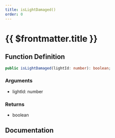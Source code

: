```yaml
---
title: isLightDamaged()
order: 0
---
```


# {{ $frontmatter.title }}

## Function Definition

```ts
public isLightDamaged(lightId: number): boolean;
```

### Arguments

* lightId: number

### Returns

* boolean

## Documentation

<!--@include: ./parts/isLightDamaged.md-->
